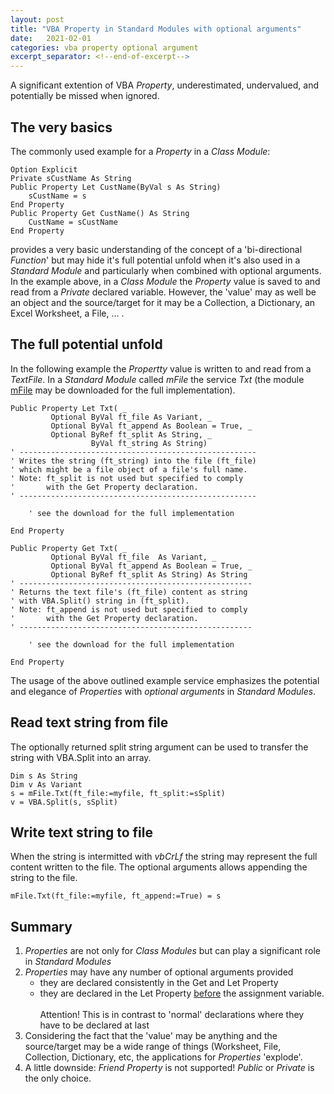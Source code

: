 ```yaml
---
layout: post
title: "VBA Property in Standard Modules with optional arguments"
date:   2021-02-01
categories: vba property optional argument
excerpt_separator: <!--end-of-excerpt-->
---
```

A significant extention of VBA _Property_, underestimated, undervalued, and potentially be missed when ignored.
<!--end-of-excerpt-->

## The very basics
The commonly used example for a _Property_ in a _Class Module_:
```
Option Explicit
Private sCustName As String
Public Property Let CustName(ByVal s As String)
    sCustName = s
End Property
Public Property Get CustName() As String
    CustName = sCustName
End Property
```
provides a very basic understanding of the concept of a 'bi-directional _Function_' but may hide it's full potential unfold when it's also used in a _Standard Module_ and particularly when combined with optional arguments. In the example above, in a _Class Module_ the _Property_ value is saved to and read from a _Private_ declared variable. However, the 'value' may as well be an object and the source/target for it may be a Collection, a Dictionary, an Excel Worksheet, a File, ... .

## The full potential unfold

In the following example the _Propertty_ value is written to and read from a _TextFile_. In a _Standard Module_ called _mFile_ the service _Txt_ (the module [mFile][1d1] may be downloaded for the full implementation).

```VB
Public Property Let Txt( _
         Optional ByVal ft_file As Variant, _
         Optional ByVal ft_append As Boolean = True, _
         Optional ByRef ft_split As String, _
                  ByVal ft_string As String)
' -----------------------------------------------------
' Writes the string (ft_string) into the file (ft_file)
' which might be a file object of a file's full name.
' Note: ft_split is not used but specified to comply
'       with the Get Property declaration.
' -----------------------------------------------------

    ' see the download for the full implementation

End Property

Public Property Get Txt( _
         Optional ByVal ft_file  As Variant, _
         Optional ByVal ft_append As Boolean = True, _
         Optional ByRef ft_split As String) As String
' ----------------------------------------------------
' Returns the text file's (ft_file) content as string
' with VBA.Split() string in (ft_split).
' Note: ft_append is not used but specified to comply
'       with the Get Property declaration.
' ----------------------------------------------------

    ' see the download for the full implementation
    
End Property
```
The usage of the above outlined example service emphasizes the potential and elegance of _Properties_ with _optional arguments_ in _Standard Modules_.

## Read text string from file
The optionally returned split string argument can be used to transfer the string with VBA.Split into an array.
```VB
Dim s As String
Dim v As Variant
s = mFile.Txt(ft_file:=myfile, ft_split:=sSplit)
v = VBA.Split(s, sSplit)
```

## Write text string to file
When the string is intermitted with _vbCrLf_ the string may represent the full content written to the file. The optional arguments allows appending the string to the file.
```VB
mFile.Txt(ft_file:=myfile, ft_append:=True) = s
```

## Summary
1. _Properties_ are not only for _Class Modules_ but can play a significant role in _Standard Modules_
2. _Properties_ may have any number of optional arguments provided
   - they are declared consistently in the Get and Let Property
   - they are declared in the Let Property <u>before</u> the assignment variable.<br><br>Attention! This is in contrast to 'normal' declarations where they have to be declared at last
3. Considering the fact that the 'value' may be anything and the source/target may be a wide range of things (Worksheet, File, Collection, Dictionary, etc, the applications for _Properties_ 'explode'.
4. A little downside: _Friend Property_ is not supported! _Public_ or _Private_ is the only choice.


[1d1]:https://gitcdn.link/repo/warbe-maker/Common-VBA-File-Services/master/mFile.bas